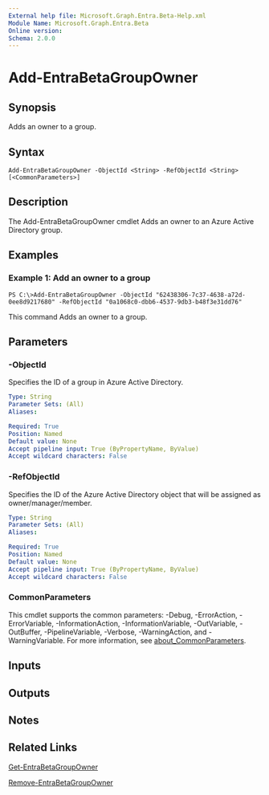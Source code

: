 ```yaml
---
External help file: Microsoft.Graph.Entra.Beta-Help.xml
Module Name: Microsoft.Graph.Entra.Beta
Online version:
Schema: 2.0.0
---
```


# Add-EntraBetaGroupOwner

## Synopsis
Adds an owner to a group.

## Syntax

```
Add-EntraBetaGroupOwner -ObjectId <String> -RefObjectId <String> [<CommonParameters>]
```

## Description
The Add-EntraBetaGroupOwner cmdlet Adds an owner to an Azure Active Directory group.

## Examples

### Example 1: Add an owner to a group
```
PS C:\>Add-EntraBetaGroupOwner -ObjectId "62438306-7c37-4638-a72d-0ee8d9217680" -RefObjectId "0a1068c0-dbb6-4537-9db3-b48f3e31dd76"
```

This command Adds an owner to a group.

## Parameters



### -ObjectId
Specifies the ID of a group in Azure Active Directory.

```yaml
Type: String
Parameter Sets: (All)
Aliases:

Required: True
Position: Named
Default value: None
Accept pipeline input: True (ByPropertyName, ByValue)
Accept wildcard characters: False
```

### -RefObjectId
Specifies the ID of the Azure Active Directory object that will be assigned as owner/manager/member.

```yaml
Type: String
Parameter Sets: (All)
Aliases:

Required: True
Position: Named
Default value: None
Accept pipeline input: True (ByPropertyName, ByValue)
Accept wildcard characters: False
```

### CommonParameters
This cmdlet supports the common parameters: -Debug, -ErrorAction, -ErrorVariable, -InformationAction, -InformationVariable, -OutVariable, -OutBuffer, -PipelineVariable, -Verbose, -WarningAction, and -WarningVariable. For more information, see [about_CommonParameters](https://go.microsoft.com/fwlink/?LinkID=113216).

## Inputs

## Outputs

## Notes

## Related Links

[Get-EntraBetaGroupOwner]()

[Remove-EntraBetaGroupOwner]()

